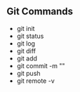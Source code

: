 ## Git Commands
- git init
- git status
- git log
- git diff
- git add
- git commit -m ""
- git push
- git remote -v
